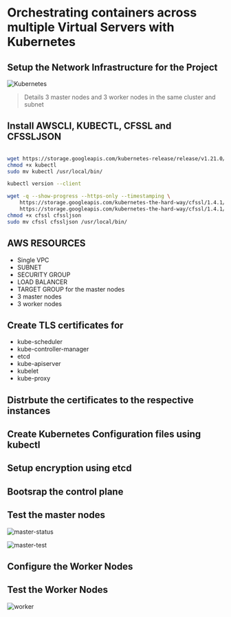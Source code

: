 # Orchestrating containers across multiple Virtual Servers with Kubernetes

## Setup the Network Infrastructure for the Project

![Kubernetes](PBL-21/K8s_architecture.npng)

> Details 3 master nodes and 3 worker nodes in the same cluster and subnet

## Install AWSCLI, KUBECTL, CFSSL and CFSSLJSON
```bash

wget https://storage.googleapis.com/kubernetes-release/release/v1.21.0/bin/linux/amd64/kubectl
chmod +x kubectl
sudo mv kubectl /usr/local/bin/

kubectl version --client

wget -q --show-progress --https-only --timestamping \ 
	https://storage.googleapis.com/kubernetes-the-hard-way/cfssl/1.4.1/linux/cfssl \
	https://storage.googleapis.com/kubernetes-the-hard-way/cfssl/1.4.1/linux/cfssljson
chmod +x cfssl cfssljson
sudo mv cfssl cfssljson /usr/local/bin/

```

## AWS RESOURCES
- Single VPC
- SUBNET
- SECURITY GROUP
- LOAD BALANCER
- TARGET GROUP for the master nodes
- 3 master nodes
- 3 worker nodes

## Create TLS certificates for
- kube-scheduler
- kube-controller-manager
- etcd
- kube-apiserver
- kubelet
- kube-proxy

## Distrbute the certificates to the respective instances
## Create Kubernetes Configuration files using kubectl
## Setup encryption using etcd
## Bootsrap the control plane

## Test the master nodes

![master-status](PBL-21/masterstatus.npng)

![master-test](PBL-21/mastertest.npng)

## Configure the Worker Nodes

## Test the Worker Nodes

![worker](PBL-21/workernodes.npng)



